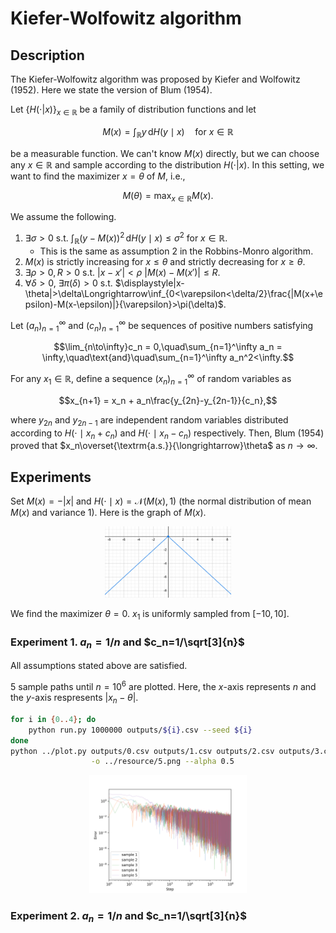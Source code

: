 # Kiefer-Wolfowitz algorithm

## Description
The Kiefer-Wolfowitz algorithm was proposed by Kiefer and Wolfowitz (1952). Here we state the version of Blum (1954).

Let $\{H(\cdot|x)\}_{x\in\mathbb{R}}$ be a family of distribution functions and let

```math
M(x) = \int_\mathbb{R}y\,\mathrm{d}H(y\mid x)\quad\text{for $x\in\mathbb{R}$}
```

be a measurable function. We can't know $M(x)$ directly, but we can choose any $x\in\mathbb{R}$ and sample according to the distribution $H(\cdot|x)$.
In this setting, we want to find the maximizer $x=\theta$ of $M$, i.e.,

```math
M(\theta) = \max_{x\in\mathbb{R}}M(x).
```

We assume the following.
1. $\exists\sigma>0$ s.t. $\displaystyle\int_\mathbb{R}(y-M(x))^2\,\mathrm{d}H(y\mid x)\le\sigma^2$ for $x\in\mathbb{R}$.
    - This is the same as assumption 2 in the Robbins-Monro algorithm.
1. $M(x)$ is strictly increasing for $x\le\theta$ and strictly decreasing for $x\ge\theta$.
1. $\exists\rho>0,R>0$ s.t. $|x-x'|<\rho$ $|M(x)-M(x')|\le R$.
1. $\forall\delta>0$, $\exists\pi(\delta)>0$ s.t. $\displaystyle|x-\theta|>\delta\Longrightarrow\inf_{0<\varepsilon<\delta/2}\frac{|M(x+\epsilon)-M(x-\epsilon)|}{\varepsilon}>\pi(\delta)$.

Let $(a_n)_{n=1}^\infty$ and $(c_n)_{n=1}^\infty$ be sequences of positive numbers satisfying

```math
\lim_{n\to\infty}c_n = 0,\quad\sum_{n=1}^\infty a_n = \infty,\quad\text{and}\quad\sum_{n=1}^\infty a_n^2<\infty.
```

For any $x_1\in\mathbb{R}$, define a sequence $(x_n)_{n=1}^\infty$ of random variables as

```math
x_{n+1} = x_n + a_n\frac{y_{2n}-y_{2n-1}}{c_n},
```

where $y_{2n}$ and $y_{2n-1}$ are independent random variables distributed according to $H(\cdot\mid x_n+c_n)$ and $H(\cdot\mid x_n-c_n)$ respectively.
Then, Blum (1954) proved that $x_n\overset{\textrm{a.s.}}{\longrightarrow}\theta$ as $n\to\infty$.

## Experiments
Set $M(x)=-|x|$ and $H(\cdot\mid x)=\mathcal{N}(M(x),1)$ (the normal distribution of mean $M(x)$ and variance $1$). Here is the graph of $M(x)$.
<div align="center">
    <img src="../resource/M3.png" width="40%">
</div>

We find the maximizer $\theta=0$. $x_1$ is uniformly sampled from $[-10,10]$.

### Experiment 1. $a_n=1/n$ and $c_n=1/\sqrt[3]{n}$
All assumptions stated above are satisfied.

$5$ sample paths until $n=10^6$ are plotted. Here, the $x$-axis represents $n$ and the $y$-axis respresents $|x_n-\theta|$.
```bash
for i in {0..4}; do
    python run.py 1000000 outputs/${i}.csv --seed ${i}
done
python ../plot.py outputs/0.csv outputs/1.csv outputs/2.csv outputs/3.csv outputs/4.csv \
                  -o ../resource/5.png --alpha 0.5
```
<div align="center">
    <img src="../resource/5.png" width="50%">
</div>

### Experiment 2. $a_n=1/n$ and $c_n=1/\sqrt[3]{n}$
